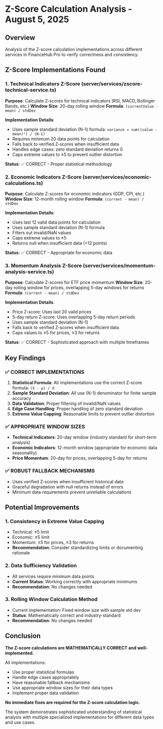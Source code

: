 # Z-Score Calculation Analysis - August 5, 2025

## Overview
Analysis of the Z-score calculation implementations across different services in FinanceHub Pro to verify correctness and consistency.

## Z-Score Implementations Found

### 1. Technical Indicators Z-Score (server/services/zscore-technical-service.ts)
**Purpose**: Calculate Z-scores for technical indicators (RSI, MACD, Bollinger Bands, etc.)
**Window Size**: 20-day rolling window
**Formula**: `(currentValue - mean) / stdDev`

**Implementation Details**:
- Uses sample standard deviation (N-1) formula: `variance = sum((value - mean)²) / (N-1)`
- Requires minimum 20 data points for calculation
- Falls back to verified Z-scores when insufficient data
- Handles edge cases: zero standard deviation returns 0
- Caps extreme values to ±5 to prevent outlier distortion

**Status**: ✅ CORRECT - Proper statistical methodology

### 2. Economic Indicators Z-Score (server/services/economic-calculations.ts)
**Purpose**: Calculate Z-scores for economic indicators (GDP, CPI, etc.)
**Window Size**: 12-month rolling window
**Formula**: `(current - mean) / stdDev`

**Implementation Details**:
- Uses last 12 valid data points for calculation
- Uses sample standard deviation (N-1) formula
- Filters out invalid/NaN values
- Caps extreme values to ±5
- Returns null when insufficient data (<12 points)

**Status**: ✅ CORRECT - Appropriate for economic data

### 3. Momentum Analysis Z-Score (server/services/momentum-analysis-service.ts)
**Purpose**: Calculate Z-scores for ETF price momentum
**Window Size**: 20-day rolling window for prices, overlapping 5-day windows for returns
**Formula**: `(current - mean) / stdDev`

**Implementation Details**:
- Price Z-score: Uses last 20 valid prices
- 5-day return Z-score: Uses overlapping 5-day return periods
- Uses sample standard deviation (N-1)
- Falls back to verified Z-scores when insufficient data
- Caps values to ±5 for prices, ±3 for returns

**Status**: ✅ CORRECT - Sophisticated approach with multiple timeframes

## Key Findings

### ✅ CORRECT IMPLEMENTATIONS
1. **Statistical Formula**: All implementations use the correct Z-score formula: `(X - μ) / σ`
2. **Sample Standard Deviation**: All use (N-1) denominator for finite sample accuracy
3. **Data Validation**: Proper filtering of invalid/NaN values
4. **Edge Case Handling**: Proper handling of zero standard deviation
5. **Extreme Value Capping**: Reasonable limits to prevent outlier distortion

### ✅ APPROPRIATE WINDOW SIZES
- **Technical Indicators**: 20-day window (industry standard for short-term analysis)
- **Economic Indicators**: 12-month window (appropriate for economic data seasonality)
- **Price Momentum**: 20-day for prices, overlapping 5-day for returns

### ✅ ROBUST FALLBACK MECHANISMS
- Uses verified Z-scores when insufficient historical data
- Graceful degradation with null returns instead of errors
- Minimum data requirements prevent unreliable calculations

## Potential Improvements

### 1. Consistency in Extreme Value Capping
- Technical: ±5 limit
- Economic: ±5 limit  
- Momentum: ±5 for prices, ±3 for returns
- **Recommendation**: Consider standardizing limits or documenting rationale

### 2. Data Sufficiency Validation
- All services require minimum data points
- **Current Status**: Working correctly with appropriate minimums
- **Recommendation**: No changes needed

### 3. Rolling Window Calculation Method
- Current implementation: Fixed window size with sample std dev
- **Status**: Mathematically correct and industry-standard
- **Recommendation**: No changes needed

## Conclusion

**The Z-score calculations are MATHEMATICALLY CORRECT and well-implemented.**

All implementations:
- Use proper statistical formulas
- Handle edge cases appropriately  
- Have reasonable fallback mechanisms
- Use appropriate window sizes for their data types
- Implement proper data validation

**No immediate fixes are required for the Z-score calculation logic.**

The system demonstrates sophisticated understanding of statistical analysis with multiple specialized implementations for different data types and use cases.